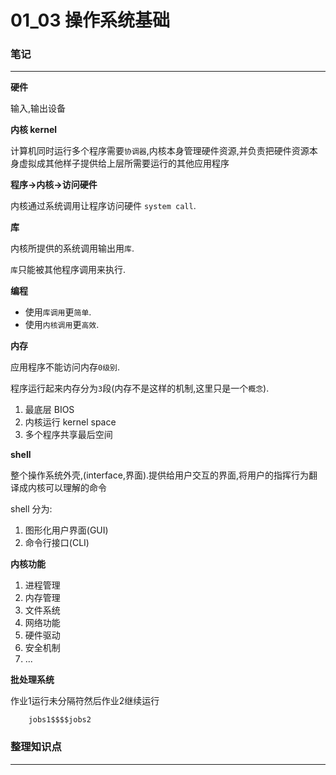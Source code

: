 # 01_03 操作系统基础

### 笔记

---

**硬件**

输入,输出设备

**内核 kernel**

计算机同时运行多个程序需要`协调器`,内核本身管理硬件资源,并负责把硬件资源本身虚拟成其他样子提供给上层所需要运行的其他应用程序

**程序->内核->访问硬件**

内核通过系统调用让程序访问硬件 `system call`.

**库**

内核所提供的系统调用输出用`库`.

`库`只能被其他程序调用来执行.

**编程**

* 使用`库调用`更`简单`.
* 使用`内核调用`更`高效`.

**内存**

应用程序不能访问内存`0级别`.

程序运行起来内存分为`3`段(内存不是这样的机制,这里只是一个`概念`).

1. 最底层 BIOS
2. 内核运行 kernel space
3. 多个程序共享最后空间

**shell**

整个操作系统外壳,(interface,界面).提供给用户交互的界面,将用户的指挥行为翻译成内核可以理解的命令

shell 分为: 

1. 图形化用户界面(GUI)
2. 命令行接口(CLI)

**内核功能**

1. 进程管理
2. 内存管理
3. 文件系统
4. 网络功能
5. 硬件驱动
6. 安全机制
7. ...

**批处理系统**

作业1运行未分隔符然后作业2继续运行

		jobs1$$$$jobs2


### 整理知识点

---



